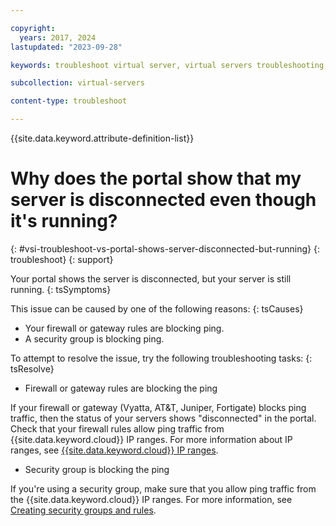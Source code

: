 ```yaml
---

copyright:
  years: 2017, 2024
lastupdated: "2023-09-28"

keywords: troubleshoot virtual server, virtual servers troubleshooting, tips, error, problem, insufficient capacity

subcollection: virtual-servers

content-type: troubleshoot

---
```


{{site.data.keyword.attribute-definition-list}}

# Why does the portal show that my server is disconnected even though it's running?
{: #vsi-troubleshoot-vs-portal-shows-server-disconnected-but-running}
{: troubleshoot}
{: support}

Your portal shows the server is disconnected, but your server is still running.
{: tsSymptoms}

This issue can be caused by one of the following reasons:
{: tsCauses}

* Your firewall or gateway rules are blocking ping.
* A security group is blocking ping.

To attempt to resolve the issue, try the following troubleshooting tasks:
{: tsResolve}

* Firewall or gateway rules are blocking the ping

If your firewall or gateway (Vyatta, AT&T, Juniper, Fortigate) blocks ping traffic, then the status of your servers shows "disconnected" in the portal. Check that your firewall rules allow ping traffic from {{site.data.keyword.cloud}} IP ranges. For more information about IP ranges, see [{{site.data.keyword.cloud}} IP ranges](/docs/cloud-infrastructure?topic=cloud-infrastructure-ibm-cloud-ip-ranges).

* Security group is blocking the ping

If you're using a security group, make sure that you allow ping traffic from the {{site.data.keyword.cloud}} IP ranges. For more information, see [Creating security groups and rules](/docs/security-groups?topic=security-groups-creating-security-groups).
